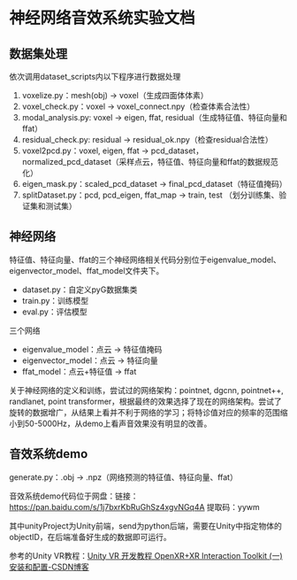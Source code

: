 # 神经网络音效系统实验文档

## 数据集处理

依次调用dataset_scripts内以下程序进行数据处理

1. voxelize.py：mesh(obj) -> voxel（生成四面体体素）
2. voxel_check.py：voxel -> voxel_connect.npy（检查体素合法性）
3. modal_analysis.py: voxel -> eigen, ffat, residual（生成特征值、特征向量和ffat）
4. residual_check.py: residual -> residual_ok.npy（检查residual合法性）
5. voxel2pcd.py：voxel, eigen, ffat -> pcd_dataset，normalized_pcd_dataset（采样点云，特征值、特征向量和ffat的数据规范化）
6. eigen_mask.py：scaled_pcd_dataset -> final_pcd_dataset（特征值掩码）
7. splitDataset.py：pcd, pcd_eigen, ffat_map -> train, test （划分训练集、验证集和测试集）

## 神经网络

特征值、特征向量、ffat的三个神经网络相关代码分别位于eigenvalue_model、eigenvector_model、ffat_model文件夹下。

- dataset.py：自定义pyG数据集类
- train.py：训练模型
- eval.py：评估模型

三个网络

- eigenvalue_model：点云 -> 特征值掩码
- eigenvector_model：点云 -> 特征向量
- ffat_model：点云+特征值 -> ffat

关于神经网络的定义和训练，尝试过的网络架构：pointnet, dgcnn, pointnet++, randlanet, point transformer，根据最终的效果选择了现在的网络架构。尝试了旋转的数据增广，从结果上看并不利于网络的学习；将特诊值对应的频率的范围缩小到50-5000Hz，从demo上看声音效果没有明显的改善。

## 音效系统demo

generate.py：.obj -> .npz（网络预测的特征值、特征向量、ffat）

音效系统demo代码位于网盘：链接：https://pan.baidu.com/s/1j7bxrKbRuGhSz4xgvNGq4A 提取码：yywm 

其中unityProject为Unity前端，send为python后端，需要在Unity中指定物体的objectID，在后端准备好生成的数据即可运行。

参考的Unity VR教程：[Unity VR 开发教程 OpenXR+XR Interaction Toolkit (一) 安装和配置-CSDN博客](https://blog.csdn.net/qq_46044366/article/details/126676551)

